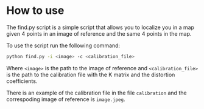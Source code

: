 # How to use

The find.py script is a simple script that allows you to localize you in a map given 4 points in an image of reference and the same 4 points in the map.

To use the script run the following command:

```bash
python find.py -i <image> -c <calibration_file>
```

Where `<image>` is the path to the image of reference and `<calibration_file>` is the path to the calibration file with the K matrix and the distortion coefficients.

There is an example of the calibration file in the file `calibration` and the correspoding image of reference is `image.jpeg`.